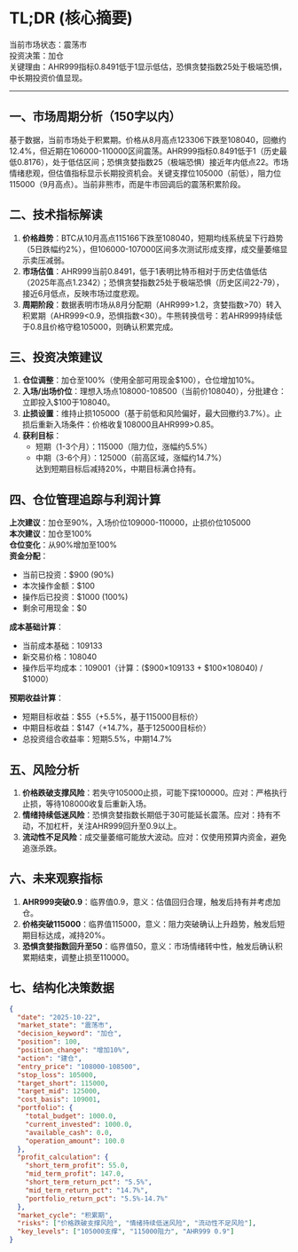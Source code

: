 # TL;DR (核心摘要)
当前市场状态：震荡市  
投资决策：加仓  
关键理由：AHR999指标0.8491低于1显示低估，恐惧贪婪指数25处于极端恐惧，中长期投资价值显现。

---

## 一、市场周期分析（150字以内）
基于数据，当前市场处于积累期。价格从8月高点123306下跌至108040，回撤约12.4%，但近期在106000-110000区间震荡。AHR999指标0.8491低于1（历史最低0.8176），处于低估区间；恐惧贪婪指数25（极端恐惧）接近年内低点22。市场情绪悲观，但估值指标显示长期投资机会。关键支撑位105000（前低），阻力位115000（9月高点）。当前非熊市，而是牛市回调后的震荡积累阶段。

## 二、技术指标解读
1. **价格趋势**：BTC从10月高点115166下跌至108040，短期均线系统呈下行趋势（5日跌幅约2%），但106000-107000区间多次测试形成支撑，成交量萎缩显示卖压减弱。
2. **市场估值**：AHR999当前0.8491，低于1表明比特币相对于历史估值低估（2025年高点1.2342）；恐惧贪婪指数25处于极端恐惧（历史区间22-79），接近6月低点，反映市场过度悲观。
3. **周期阶段**：数据表明市场从8月分配期（AHR999>1.2，贪婪指数>70）转入积累期（AHR999<0.9，恐惧指数<30）。牛熊转换信号：若AHR999持续低于0.8且价格守稳105000，则确认积累完成。

## 三、投资决策建议
1. **仓位调整**：加仓至100%（使用全部可用现金$100），仓位增加10%。
2. **入场/出场价位**：理想入场点108000-108500（当前价108040），分批建仓：立即投入$100于108040。
3. **止损设置**：维持止损105000（基于前低和风险偏好，最大回撤约3.7%）。止损后重新入场条件：价格收复108000且AHR999>0.85。
4. **获利目标**：  
   - 短期（1-3个月）：115000（阻力位，涨幅约5.5%）  
   - 中期（3-6个月）：125000（前高区域，涨幅约14.7%）  
   达到短期目标后减持20%，中期目标满仓持有。

## 四、仓位管理追踪与利润计算
**上次建议**：加仓至90%，入场价位109000-110000，止损价位105000  
**本次建议**：加仓至100%  
**仓位变化**：从90%增加至100%  
**资金分配**：  
- 当前已投资：$900 (90%)  
- 本次操作金额：$100  
- 操作后已投资：$1000 (100%)  
- 剩余可用现金：$0  

**成本基础计算**：  
- 当前成本基础：109133  
- 新交易价格：108040  
- 操作后平均成本：109001（计算：($900×109133 + $100×108040) / $1000）  

**预期收益计算**：  
- 短期目标收益：$55（+5.5%，基于115000目标价）  
- 中期目标收益：$147（+14.7%，基于125000目标价）  
- 总投资组合收益率：短期5.5%，中期14.7%

## 五、风险分析
1. **价格跌破支撑风险**：若失守105000止损，可能下探100000。应对：严格执行止损，等待108000收复后重新入场。  
2. **情绪持续低迷风险**：恐惧贪婪指数长期低于30可能延长震荡。应对：持有不动，不加杠杆，关注AHR999回升至0.9以上。  
3. **流动性不足风险**：成交量萎缩可能放大波动。应对：仅使用预算内资金，避免追涨杀跌。

## 六、未来观察指标
1. **AHR999突破0.9**：临界值0.9，意义：估值回归合理，触发后持有并考虑加仓。  
2. **价格突破115000**：临界值115000，意义：阻力突破确认上升趋势，触发后短期目标达成，减持20%。  
3. **恐惧贪婪指数回升至50**：临界值50，意义：市场情绪转中性，触发后确认积累期结束，调整止损至110000。

## 七、结构化决策数据
```json
{
  "date": "2025-10-22",
  "market_state": "震荡市",
  "decision_keyword": "加仓",
  "position": 100,
  "position_change": "增加10%",
  "action": "建仓",
  "entry_price": "108000-108500",
  "stop_loss": 105000,
  "target_short": 115000,
  "target_mid": 125000,
  "cost_basis": 109001,
  "portfolio": {
    "total_budget": 1000.0,
    "current_invested": 1000.0,
    "available_cash": 0.0,
    "operation_amount": 100.0
  },
  "profit_calculation": {
    "short_term_profit": 55.0,
    "mid_term_profit": 147.0,
    "short_term_return_pct": "5.5%",
    "mid_term_return_pct": "14.7%",
    "portfolio_return_pct": "5.5%-14.7%"
  },
  "market_cycle": "积累期",
  "risks": ["价格跌破支撑风险", "情绪持续低迷风险", "流动性不足风险"],
  "key_levels": ["105000支撑", "115000阻力", "AHR999 0.9"]
}
```